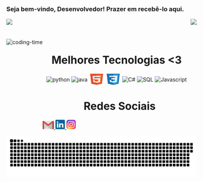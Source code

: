 ### Seja bem-vindo, Desenvolvedor! Prazer em recebê-lo aqui.

<div>
  
  <img  height="180em" src="https://github-readme-stats.vercel.app/api?username=erkbritto&show_icons=true&theme=blue_navy&include_all_commits=true&count_private=true"/>
  <img align="right" height="180em" src="https://github-readme-stats.vercel.app/api/top-langs/?username=erkbritto&layout=compact&langs_count=16&theme=great-gatsby"/>
</div>
<br>

<div align="center"> 
  <div style="display: inline_block"><br>
    <img align="left" height="250" alt="coding-time" src="tec.gif">
    <h1 align="center">Melhores Tecnologias <3</h1>
    <img align="center" height="50" width="50" alt="python" src="https://github.com/user-attachments/assets/fc9f7ebd-00bd-4fe7-ba1c-8d40cfaeb586">
    <img align="center" height="30" width="40" alt="java" src="https://github.com/user-attachments/assets/22eaf839-9592-4002-889f-681be11a473d">
    <img align="center" height="30" width="40" alt="html-icon" src="https://raw.githubusercontent.com/devicons/devicon/master/icons/html5/html5-original.svg">
    <img align="center" height="30" width="40" alt="css-icon" src="https://raw.githubusercontent.com/devicons/devicon/master/icons/css3/css3-original.svg">
    <img align="center" height="30" width="40" alt="C#" src="https://github.com/user-attachments/assets/a6a09c2e-cf28-48b5-82b9-05d591bba345">
    <img align="center" height="30" width="40" alt="SQL" src="https://github.com/user-attachments/assets/5b9e1bea-6eee-4a7f-b897-f429c31c16d7">
    <img align="center" height="30" width="40" alt="Javascript" src="https://github.com/user-attachments/assets/24292e27-9f89-4f7c-8823-28f62f6980f2">
  </div>
</div>

    
  
  <h1 align="center">Redes Sociais</h1>
    <a href = "mailto: erickbritto060@gmail.com">
      <img width="30" src="gmail.svg">
    </a>
    <a href = "https://www.linkedin.com/in/erkbritto/">
      <img width="25" src="linkedin.svg">
    </a>
    <a href = "https://www.instagram.com/erkbritto/">
      <img width="25" src="instagram.png">
    </a>
</div>

![GitHub Snake](https://github.com/erkbritto/erkbritto/raw/main/github-contribution-grid-snake.svg)
